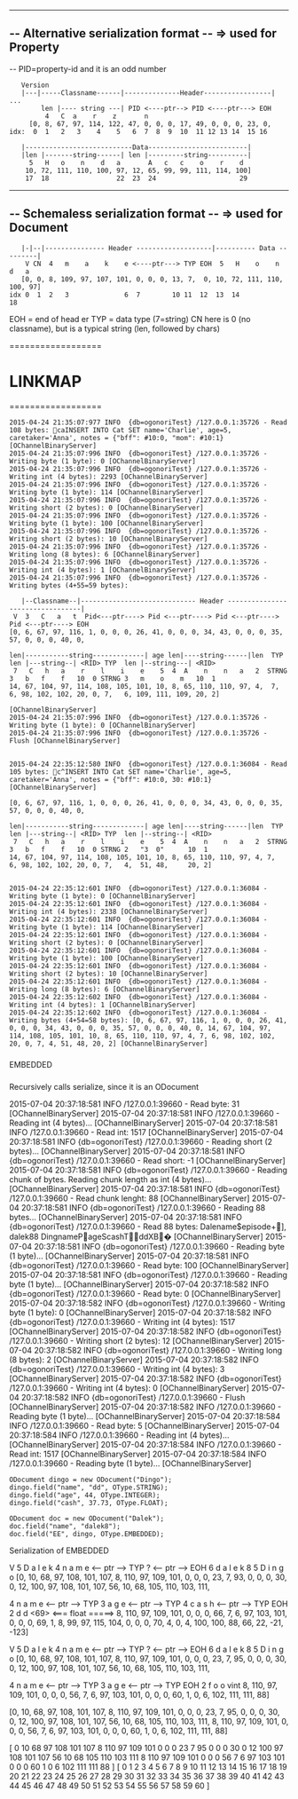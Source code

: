 --------------------------------------
-- Alternative serialization format -- => used for Property
--------------------------------------
-- PID=property-id and it is an odd number

       Version
       |---|-----Classname------|--------------Header-----------------| ...
            len |---- string ---| PID <----ptr--> PID <----ptr---> EOH
             4   C  a    r    z       n                              
         [0, 8, 67, 97, 114, 122, 47, 0, 0, 0, 17, 49, 0, 0, 0, 23, 0,
    idx:  0  1   2   3    4    5   6  7  8  9  10  11 12 13 14  15 16
    
       |---------------------------Data-------------------------|
       |len |-------string------| len |---------string----------|
         5   H   o    n    d   a       A   c   c    o    r    d  
        10, 72, 111, 110, 100, 97, 12, 65, 99, 99, 111, 114, 100]
        17  18                 22  23  24                     29  

-------------------------------------
-- Schemaless serialization format -- => used for Document
-------------------------------------

       |-|--|--------------- Header -------------------|---------- Data ---------|
        V CN  4   m    a    k    e <----ptr---> TYP EOH  5   H    o    n    d   a
       [0, 0, 8, 109, 97, 107, 101, 0, 0, 0, 13, 7,  0, 10, 72, 111, 110, 100, 97]
    idx 0  1  2   3              6  7        10 11  12  13  14                 18

EOH = end of head er
TYP = data type (7=string)
CN here is 0 (no classname), but is a typical string (len, followed by chars)



==================
# LINKMAP
==================

    2015-04-24 21:35:07:977 INFO  {db=ogonoriTest} /127.0.0.1:35726 - Read 108 bytes: caINSERT INTO Cat SET name='Charlie', age=5, caretaker='Anna', notes = {"bff": #10:0, "mom": #10:1} [OChannelBinaryServer]
    2015-04-24 21:35:07:996 INFO  {db=ogonoriTest} /127.0.0.1:35726 - Writing byte (1 byte): 0 [OChannelBinaryServer]
    2015-04-24 21:35:07:996 INFO  {db=ogonoriTest} /127.0.0.1:35726 - Writing int (4 bytes): 2293 [OChannelBinaryServer]
    2015-04-24 21:35:07:996 INFO  {db=ogonoriTest} /127.0.0.1:35726 - Writing byte (1 byte): 114 [OChannelBinaryServer]
    2015-04-24 21:35:07:996 INFO  {db=ogonoriTest} /127.0.0.1:35726 - Writing short (2 bytes): 0 [OChannelBinaryServer]
    2015-04-24 21:35:07:996 INFO  {db=ogonoriTest} /127.0.0.1:35726 - Writing byte (1 byte): 100 [OChannelBinaryServer]
    2015-04-24 21:35:07:996 INFO  {db=ogonoriTest} /127.0.0.1:35726 - Writing short (2 bytes): 10 [OChannelBinaryServer]
    2015-04-24 21:35:07:996 INFO  {db=ogonoriTest} /127.0.0.1:35726 - Writing long (8 bytes): 6 [OChannelBinaryServer]
    2015-04-24 21:35:07:996 INFO  {db=ogonoriTest} /127.0.0.1:35726 - Writing int (4 bytes): 1 [OChannelBinaryServer]
    2015-04-24 21:35:07:996 INFO  {db=ogonoriTest} /127.0.0.1:35726 - Writing bytes (4+55=59 bytes): 

       |--Classname--|----------------------------- Header ---------------------------------|
     V  3   C   a   t  Pid<---ptr----> Pid <---ptr----> Pid <---ptr----> Pid <---ptr----> EOH
    [0, 6, 67, 97, 116, 1, 0, 0, 0, 26, 41, 0, 0, 0, 34, 43, 0, 0, 0, 35, 57, 0, 0, 0, 40, 0,  
    
    len|-----------string-------------| age len|----string------|len  TYP  len |---string--| <RID> TYP  len |--string---| <RID>
     7   C   h   a    r    l    i    e    5  4  A    n    n   a   2  STRNG  3   b   f    f   10  0 STRNG 3   m    o    m   10  1
    14, 67, 104, 97, 114, 108, 105, 101, 10, 8, 65, 110, 110, 97, 4,  7,    6, 98, 102, 102, 20, 0, 7,   6, 109, 111, 109, 20, 2] 
    
    [OChannelBinaryServer]
    2015-04-24 21:35:07:996 INFO  {db=ogonoriTest} /127.0.0.1:35726 - Writing byte (1 byte): 0 [OChannelBinaryServer]
    2015-04-24 21:35:07:996 INFO  {db=ogonoriTest} /127.0.0.1:35726 - Flush [OChannelBinaryServer]


    2015-04-24 22:35:12:580 INFO  {db=ogonoriTest} /127.0.0.1:36084 - Read 105 bytes: c^INSERT INTO Cat SET name='Charlie', age=5, caretaker='Anna', notes = {"bff": #10:0, 30: #10:1} [OChannelBinaryServer]

    [0, 6, 67, 97, 116, 1, 0, 0, 0, 26, 41, 0, 0, 0, 34, 43, 0, 0, 0, 35, 57, 0, 0, 0, 40, 0, 
    
    len|-----------string-------------| age len|----string------|len  TYP  len |---string--| <RID> TYP  len |--string--| <RID>
     7   C   h   a    r    l    i    e    5  4  A    n    n   a   2  STRNG  3   b   f    f   10  0 STRNG 2   "3  0"      10  1
    14, 67, 104, 97, 114, 108, 105, 101, 10, 8, 65, 110, 110, 97, 4, 7,     6, 98, 102, 102, 20, 0, 7,   4,  51, 48,     20, 2]


    2015-04-24 22:35:12:601 INFO  {db=ogonoriTest} /127.0.0.1:36084 - Writing byte (1 byte): 0 [OChannelBinaryServer]
    2015-04-24 22:35:12:601 INFO  {db=ogonoriTest} /127.0.0.1:36084 - Writing int (4 bytes): 2338 [OChannelBinaryServer]
    2015-04-24 22:35:12:601 INFO  {db=ogonoriTest} /127.0.0.1:36084 - Writing byte (1 byte): 114 [OChannelBinaryServer]
    2015-04-24 22:35:12:601 INFO  {db=ogonoriTest} /127.0.0.1:36084 - Writing short (2 bytes): 0 [OChannelBinaryServer]
    2015-04-24 22:35:12:601 INFO  {db=ogonoriTest} /127.0.0.1:36084 - Writing byte (1 byte): 100 [OChannelBinaryServer]
    2015-04-24 22:35:12:601 INFO  {db=ogonoriTest} /127.0.0.1:36084 - Writing short (2 bytes): 10 [OChannelBinaryServer]
    2015-04-24 22:35:12:601 INFO  {db=ogonoriTest} /127.0.0.1:36084 - Writing long (8 bytes): 6 [OChannelBinaryServer]
    2015-04-24 22:35:12:602 INFO  {db=ogonoriTest} /127.0.0.1:36084 - Writing int (4 bytes): 1 [OChannelBinaryServer]
    2015-04-24 22:35:12:602 INFO  {db=ogonoriTest} /127.0.0.1:36084 - Writing bytes (4+54=58 bytes): [0, 6, 67, 97, 116, 1, 0, 0, 0, 26, 41, 0, 0, 0, 34, 43, 0, 0, 0, 35, 57, 0, 0, 0, 40, 0, 14, 67, 104, 97, 114, 108, 105, 101, 10, 8, 65, 110, 110, 97, 4, 7, 6, 98, 102, 102, 20, 0, 7, 4, 51, 48, 20, 2] [OChannelBinaryServer]





###
 EMBEDDED
###

Recursively calls serialize, since it is an ODocument

2015-07-04 20:37:18:581 INFO  /127.0.0.1:39660 - Read byte: 31 [OChannelBinaryServer]
2015-07-04 20:37:18:581 INFO  /127.0.0.1:39660 - Reading int (4 bytes)... [OChannelBinaryServer]
2015-07-04 20:37:18:581 INFO  /127.0.0.1:39660 - Read int: 1517 [OChannelBinaryServer]
2015-07-04 20:37:18:581 INFO  {db=ogonoriTest} /127.0.0.1:39660 - Reading short (2 bytes)... [OChannelBinaryServer]
2015-07-04 20:37:18:581 INFO  {db=ogonoriTest} /127.0.0.1:39660 - Read short: -1 [OChannelBinaryServer]
2015-07-04 20:37:18:581 INFO  {db=ogonoriTest} /127.0.0.1:39660 - Reading chunk of bytes. Reading chunk length as int (4 bytes)... [OChannelBinaryServer]
2015-07-04 20:37:18:581 INFO  {db=ogonoriTest} /127.0.0.1:39660 - Read chunk lenght: 88 [OChannelBinaryServer]
2015-07-04 20:37:18:581 INFO  {db=ogonoriTest} /127.0.0.1:39660 - Reading 88 bytes... [OChannelBinaryServer]
2015-07-04 20:37:18:581 INFO  {db=ogonoriTest} /127.0.0.1:39660 - Read 88 bytes: 
Dalename$episode+],
                    dalek88
DingnamePageScashTddXB� [OChannelBinaryServer]
2015-07-04 20:37:18:581 INFO  {db=ogonoriTest} /127.0.0.1:39660 - Reading byte (1 byte)... [OChannelBinaryServer]
2015-07-04 20:37:18:581 INFO  {db=ogonoriTest} /127.0.0.1:39660 - Read byte: 100 [OChannelBinaryServer]
2015-07-04 20:37:18:581 INFO  {db=ogonoriTest} /127.0.0.1:39660 - Reading byte (1 byte)... [OChannelBinaryServer]
2015-07-04 20:37:18:582 INFO  {db=ogonoriTest} /127.0.0.1:39660 - Read byte: 0 [OChannelBinaryServer]
2015-07-04 20:37:18:582 INFO  {db=ogonoriTest} /127.0.0.1:39660 - Writing byte (1 byte): 0 [OChannelBinaryServer]
2015-07-04 20:37:18:582 INFO  {db=ogonoriTest} /127.0.0.1:39660 - Writing int (4 bytes): 1517 [OChannelBinaryServer]
2015-07-04 20:37:18:582 INFO  {db=ogonoriTest} /127.0.0.1:39660 - Writing short (2 bytes): 12 [OChannelBinaryServer]
2015-07-04 20:37:18:582 INFO  {db=ogonoriTest} /127.0.0.1:39660 - Writing long (8 bytes): 2 [OChannelBinaryServer]
2015-07-04 20:37:18:582 INFO  {db=ogonoriTest} /127.0.0.1:39660 - Writing int (4 bytes): 3 [OChannelBinaryServer]
2015-07-04 20:37:18:582 INFO  {db=ogonoriTest} /127.0.0.1:39660 - Writing int (4 bytes): 0 [OChannelBinaryServer]
2015-07-04 20:37:18:582 INFO  {db=ogonoriTest} /127.0.0.1:39660 - Flush [OChannelBinaryServer]
2015-07-04 20:37:18:582 INFO  /127.0.0.1:39660 - Reading byte (1 byte)... [OChannelBinaryServer]
2015-07-04 20:37:18:584 INFO  /127.0.0.1:39660 - Read byte: 5 [OChannelBinaryServer]
2015-07-04 20:37:18:584 INFO  /127.0.0.1:39660 - Reading int (4 bytes)... [OChannelBinaryServer]
2015-07-04 20:37:18:584 INFO  /127.0.0.1:39660 - Read int: 1517 [OChannelBinaryServer]
2015-07-04 20:37:18:584 INFO  /127.0.0.1:39660 - Reading byte (1 byte)... [OChannelBinaryServer]


    ODocument dingo = new ODocument("Dingo");
    dingo.field("name", "dd", OType.STRING);
    dingo.field("age", 44, OType.INTEGER);
    dingo.field("cash", 37.73, OType.FLOAT);
    
    ODocument doc = new ODocument("Dalek");
    doc.field("name", "dalek8");
    doc.field("EE", dingo, OType.EMBEDDED);

Serialization of EMBEDDED


 V   5   D   a   l    e    k   4   n    a   m    e   <-- ptr --> TYP  ?  <-- ptr --> EOH   6   d    a   l    e    k    8   5   D   i    n    g    o
[0, 10, 68, 97, 108, 101, 107, 8, 110, 97, 109, 101, 0, 0, 0, 23, 7, 93, 0, 0, 0, 30, 0,  12, 100, 97, 108, 101, 107, 56, 10, 68, 105, 110, 103, 111,

4   n    a   m    e   <-- ptr --> TYP  3   a   g    e   <-- ptr --> TYP  4   c   a   s    h   <-- ptr --> TYP EOH  2   d    d  <69> <=== float =====>
8, 110, 97, 109, 101, 0, 0, 0, 66, 7,  6, 97, 103, 101, 0, 0, 0, 69, 1,  8, 99, 97, 115, 104, 0, 0, 0, 70, 4,  0,  4, 100, 100, 88, 66, 22, -21, -123]


 V   5   D   a   l    e    k   4   n    a   m    e   <-- ptr --> TYP  ?  <-- ptr --> EOH   6   d    a   l    e    k    8   5   D   i    n    g    o
[0, 10, 68, 97, 108, 101, 107, 8, 110, 97, 109, 101, 0, 0, 0, 23, 7, 95, 0, 0, 0, 30, 0,  12, 100, 97, 108, 101, 107, 56, 10, 68, 105, 110, 103, 111,

4   n    a   m    e   <-- ptr --> TYP  3   a   g    e   <-- ptr --> TYP EOH  2   f    o    o  vint
8, 110, 97, 109, 101, 0, 0, 0, 56, 7,  6, 97, 103, 101, 0, 0, 0, 60, 1,  0,  6, 102, 111, 111, 88]


[0, 10, 68, 97, 108, 101, 107, 8, 110, 97, 109, 101, 0, 0, 0, 23, 7, 95, 0, 0, 0, 30, 0, 12, 100, 97, 108, 101, 107, 56, 10, 68, 105, 110, 103, 111, 8, 110, 97, 109, 101, 0, 0, 0, 56, 7, 6, 97, 103, 101, 0, 0, 0, 60, 1, 0, 6, 102, 111, 111, 88]


[  0  10  68  97 108 101 107   8 110  97 109 101   0   0   0  23   7  95   0   0   0  30   0  12 100  97 108 101 107  56  10  68 105 110 103 111   8 110  97 109 101   0   0   0  56   7   6  97 103 101   0   0   0  60   1   0   6 102 111 111  88 ]
[  0   1   2   3   4   5   6   7   8   9  10  11  12  13  14  15  16  17  18  19  20  21  22  23  24  25  26  27  28  29  30  31  32  33  34  35  36  37  38  39  40  41  42  43  44  45  46  47  48  49  50  51  52  53  54  55  56  57  58  59  60 ]



